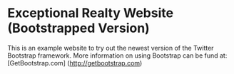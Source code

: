 # Exceptional Realty Website (Bootstrapped Version)

This is an example website to try out the newest version of the Twitter Bootstrap framework. More information on using Bootstrap can be fund at: [GetBootstrap.com] (http://getbootstrap.com)